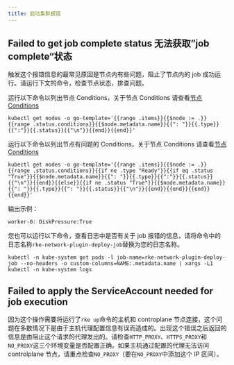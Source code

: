 ```yaml
---
title: 启动集群报错
---
```


## Failed to get job complete status 无法获取”job complete“状态

触发这个报错信息的最常见原因是节点内有些问题，阻止了节点内的 job 成功运行。请运行下文的命令，检查节点状态，排查问题。

运行以下命令以列出节点 Conditions，关于节点 Conditions 请查看[节点 Conditions](https://kubernetes.io/docs/concepts/architecture/nodes/#condition)

```
kubectl get nodes -o go-template='{{range .items}}{{$node := .}}{{range .status.conditions}}{{$node.metadata.name}}{{": "}}{{.type}}{{":"}}{{.status}}{{"\n"}}{{end}}{{end}}'
```

运行以下命令以列出节点有问题的 Conditions，关于节点 Conditions 请查看[节点 Conditions](https://kubernetes.io/docs/concepts/architecture/nodes/#condition)

```
kubectl get nodes -o go-template='{{range .items}}{{$node := .}}{{range .status.conditions}}{{if ne .type "Ready"}}{{if eq .status "True"}}{{$node.metadata.name}}{{": "}}{{.type}}{{":"}}{{.status}}{{"\n"}}{{end}}{{else}}{{if ne .status "True"}}{{$node.metadata.name}}{{": "}}{{.type}}{{": "}}{{.status}}{{"\n"}}{{end}}{{end}}{{end}}{{end}}'
```

输出示例：

```
worker-0: DiskPressure:True
```

您也可以运行以下命令，查看日志中是否有关于 job 报错的信息，请将命令中的日志名称`rke-network-plugin-deploy-job`替换为您的日志名称。

```
kubectl -n kube-system get pods -l job-name=rke-network-plugin-deploy-job --no-headers -o custom-columns=NAME:.metadata.name | xargs -L1 kubectl -n kube-system logs
```

## Failed to apply the ServiceAccount needed for job execution

因为这个操作需要将运行了`rke up`命令的主机和 controplane 节点连接，这个问题在多数情况下是由于主机代理配置信息有误而造成的。出现这个错误之后返回的信息是由阻止这个请求的代理发出的。请检查`HTTP_PROXY`、`HTTPS_PROXY`和`NO_PROXY`这三个环境变量是否配置正确。如果主机通过配置的代理无法访问 controlplane 节点，请重点检查`NO_PROXY`（要在`NO_PROXY`中添加这个 IP 区间）。
